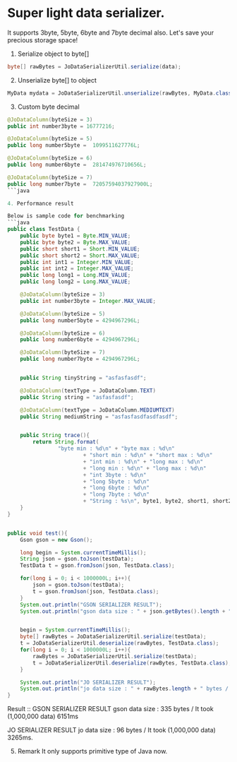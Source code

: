 Super light data serializer.
============
It supports 3byte, 5byte, 6byte and 7byte decimal also.
Let's save your precious storage space!

1. Serialize object to byte[]
```java
byte[] rawBytes = JoDataSerializerUtil.serialize(data);
```
2. Unserialize byte[] to object 
```java
MyData mydata = JoDataSerializerUtil.unserialize(rawBytes, MyData.class);
```

3. Custom byte decimal
```java
@JoDataColumn(byteSize = 3)
public int number3byte = 16777216;

@JoDataColumn(byteSize = 5)
public long number5byte =  1099511627776L;

@JoDataColumn(byteSize = 6)
public long number6byte =  281474976710656L;

@JoDataColumn(byteSize = 7)
public long number7byte =  72057594037927900L;
```java

4. Performance result

Below is sample code for benchmarking
```java
public class TestData {
    public byte byte1 = Byte.MIN_VALUE;
    public byte byte2 = Byte.MAX_VALUE;
    public short short1 = Short.MIN_VALUE;
    public short short2 = Short.MAX_VALUE;
    public int int1 = Integer.MIN_VALUE;
    public int int2 = Integer.MAX_VALUE;
    public long long1 = Long.MIN_VALUE;
    public long long2 = Long.MAX_VALUE;

    @JoDataColumn(byteSize = 3)
    public int number3byte = Integer.MAX_VALUE;

    @JoDataColumn(byteSize = 5)
    public long number5byte = 4294967296L;

    @JoDataColumn(byteSize = 6)
    public long number6byte = 4294967296L;

    @JoDataColumn(byteSize = 7)
    public long number7byte = 4294967296L;


    public String tinyString = "asfasfasdf";

    @JoDataColumn(textType = JoDataColumn.TEXT)
    public String string = "asfasfasdf";

    @JoDataColumn(textType = JoDataColumn.MEDIUMTEXT)
    public String mediumString = "asfasfasdfasdfasdf";


    public String trace(){
        return String.format(
                "byte min : %d\n" + "byte max : %d\n"
                        + "short min : %d\n" + "short max : %d\n"
                        + "int min : %d\n" + "long max : %d\n"
                        + "long min : %d\n" + "long max : %d\n"
                        + "int 3byte : %d\n"
                        + "long 5byte : %d\n"
                        + "long 6byte : %d\n"
                        + "long 7byte : %d\n"
                        + "String : %s\n", byte1, byte2, short1, short2, int1, int2, long1, long2, number3byte, number5byte, number6byte, number7byte, string);
    }
}


public void test(){
    Gson gson = new Gson();

    long begin = System.currentTimeMillis();
    String json = gson.toJson(testData);
    TestData t = gson.fromJson(json, TestData.class);

    for(long i = 0; i < 1000000L; i++){
        json = gson.toJson(testData);
        t = gson.fromJson(json, TestData.class);
    }
    System.out.println("GSON SERIALIZER RESULT");
    System.out.println("gson data size : " + json.getBytes().length + " bytes / speed(1,000,000 data) " + (System.currentTimeMillis() - begin) + "ms");


    begin = System.currentTimeMillis();
    byte[] rawBytes = JoDataSerializerUtil.serialize(testData);
    t = JoDataSerializerUtil.deserialize(rawBytes, TestData.class);
    for(long i = 0; i < 1000000L; i++){
        rawBytes = JoDataSerializerUtil.serialize(testData);
        t = JoDataSerializerUtil.deserialize(rawBytes, TestData.class);
    }

    System.out.println("JO SERIALIZER RESULT");
    System.out.println("jo data size : " + rawBytes.length + " bytes / speed(1,000,000 data) " + (System.currentTimeMillis() - begin) + "ms");
}
```
Result ::
GSON SERIALIZER RESULT
gson data size : 335 bytes / It took (1,000,000 data) 6151ms

JO SERIALIZER RESULT
jo data size : 96 bytes / It took (1,000,000 data) 3265ms.


5. Remark
It only supports primitive type of Java now.

